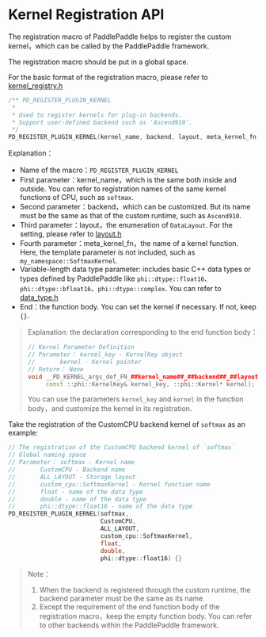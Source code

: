 # Kernel Registration API

The registration macro of PaddlePaddle helps to register the custom kernel，which can be called by the PaddlePaddle framework.

The registration macro should be put in a global space.

For the basic format of the registration macro, please refer to [kernel_registry.h](https://github.com/PaddlePaddle/Paddle/blob/develop/paddle/phi/core/kernel_registry.h)

```c++
/** PD_REGISTER_PLUGIN_KERNEL
 *
 * Used to register kernels for plug-in backends.
 * Support user-defined backend such as 'Ascend910'.
 */
PD_REGISTER_PLUGIN_KERNEL(kernel_name, backend, layout, meta_kernel_fn, ...)) {}
```

Explanation：

- Name of the macro：`PD_REGISTER_PLUGIN_KERNEL`
- First parameter：kernel_name，which is the same both inside and outside. You can refer to registration names of the same kernel functions of CPU, such as `softmax`.
- Second parameter：backend，which can be customized. But its name must be the same as that of the custom runtime, such as `Ascend910`.
- Third parameter：layout，the enumeration of `DataLayout`. For the setting, please refer to [layout.h](https://github.com/PaddlePaddle/Paddle/blob/develop/paddle/phi/common/layout.h)
- Fourth parameter：meta_kernel_fn，the name of a kernel function. Here, the template parameter is not included, such as `my_namespace::SoftmaxKernel`.
- Variable-length data type parameter: includes basic C++ data types or types defined by PaddlePaddle like `phi::dtype::float16`、`phi::dtype::bfloat16`、`phi::dtype::complex`. You can refer to [data_type.h](https://github.com/PaddlePaddle/Paddle/blob/develop/paddle/phi/common/data_type.h)
- End：the function body. You can set the kernel if necessary. If not, keep `{}`.

>Explanation: the declaration corresponding to the end function body：
>```c++
>// Kernel Parameter Definition
>// Parameter： kernel_key - KernelKey object
>//       kernel - Kernel pointer
>// Return： None
>void __PD_KERNEL_args_def_FN_##kernel_name##_##backend##_##layout(
>      const ::phi::KernelKey& kernel_key, ::phi::Kernel* kernel);
>```
> You can use the parameters `kernel_key` and `kernel` in the function body，and customize the kernel in its registration.

Take the registration of the CustomCPU backend kernel of `softmax` as an example:

```c++
// The registration of the CustomCPU backend kernel of `softmax`
// Global naming space
// Parameter： softmax - Kernel name
//       CustomCPU - Backend name
//       ALL_LAYOUT - Storage layout
//       custom_cpu::SoftmaxKernel - Kernel function name
//       float - name of the data type
//       double - name of the data type
//       phi::dtype::float16 - name of the data type
PD_REGISTER_PLUGIN_KERNEL(softmax,
                          CustomCPU,
                          ALL_LAYOUT,
                          custom_cpu::SoftmaxKernel,
                          float,
                          double,
                          phi::dtype::float16) {}
```

> Note：
> 1. When the backend is registered through the custom runtime, the backend parameter must be the same as its name.
> 2. Except the requirement of the end function body of the registration macro，keep the empty function body. You can refer to other backends within the PaddlePaddle framework.
